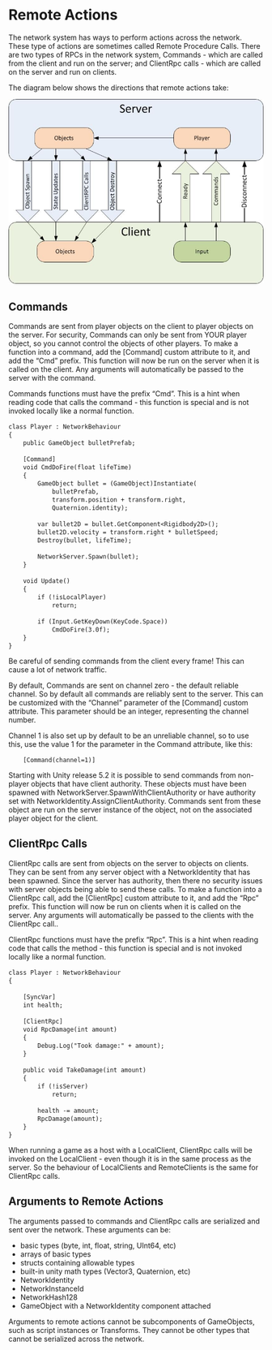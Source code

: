 # Remote Actions

The network system has ways to perform actions across the network. These type of actions are sometimes called Remote Procedure Calls. There are two types of RPCs in the network system, Commands - which are called from the client and run on the server; and ClientRpc calls - which are called on the server and run on clients.

The diagram below shows the directions that remote actions take:

![](UNetDirections.jpg)

## Commands

Commands are sent from player objects on the client to player objects on the server. For security, Commands can only be sent from YOUR player object, so you cannot control the objects of other players. To make a function into a command, add the [Command] custom attribute to it, and add the “Cmd” prefix. This function will now be run on the server when it is called on the client. Any arguments will automatically be passed to the server with the command.

Commands functions must have the prefix “Cmd”. This is a hint when reading code that calls the command - this function is special and is not invoked locally like a normal function.

```
class Player : NetworkBehaviour
{
    public GameObject bulletPrefab;

    [Command]
    void CmdDoFire(float lifeTime)
    {
        GameObject bullet = (GameObject)Instantiate(
            bulletPrefab, 
            transform.position + transform.right,
            Quaternion.identity);
            
        var bullet2D = bullet.GetComponent<Rigidbody2D>();
        bullet2D.velocity = transform.right * bulletSpeed;
        Destroy(bullet, lifeTime);

        NetworkServer.Spawn(bullet);
    }

    void Update()
    {
        if (!isLocalPlayer)
            return;

        if (Input.GetKeyDown(KeyCode.Space))
            CmdDoFire(3.0f);
    }
}
```

Be careful of sending commands from the client every frame! This can cause a lot of network traffic.

By default, Commands are sent on channel zero - the default reliable channel. So by default all commands are reliably sent to the server. This can be customized with the “Channel” parameter of the [Command] custom attribute. This parameter should be an integer, representing the channel number.

Channel 1 is also set up by default to be an unreliable channel, so to use this, use the value 1 for the parameter in the Command attribute, like this:

```
    [Command(channel=1)]
```

Starting with Unity release 5.2 it is possible to send commands from non-player objects that have client authority. These objects must have been spawned with NetworkServer.SpawnWithClientAuthority or have authority set with NetworkIdentity.AssignClientAuthority. Commands sent from these object are run on the server instance of the object, not on the associated player object for the client.

## ClientRpc Calls

ClientRpc calls are sent from objects on the server to objects on clients. They can be sent from any server object with a NetworkIdentity that has been spawned. Since the server has authority, then there no security issues with server objects being able to send these calls. To make a function into a ClientRpc call, add the [ClientRpc] custom attribute to it, and add the “Rpc” prefix. This function will now be run on clients when it is called on the server. Any arguments will automatically be passed to the clients with the ClientRpc call..

ClientRpc functions must have the prefix “Rpc”. This is a hint when reading code that calls the method - this function is special and is not invoked locally like a normal function.

```
class Player : NetworkBehaviour
{

    [SyncVar]
    int health;

    [ClientRpc]
    void RpcDamage(int amount)
    {
        Debug.Log("Took damage:" + amount);
    }

    public void TakeDamage(int amount)
    {
        if (!isServer)
            return;

        health -= amount;
        RpcDamage(amount);
    }
}
```

When running a game as a host with a LocalClient, ClientRpc calls will be invoked on the LocalClient - even though it is in the same process as the server. So the behaviour of LocalClients and RemoteClients is the same for ClientRpc calls.

## Arguments to Remote Actions

The arguments passed to commands and ClientRpc calls are serialized and sent over the network. These arguments can be:

-   basic types (byte, int, float, string, UInt64, etc)
-   arrays of basic types
-   structs containing allowable types
-   built-in unity math types (Vector3, Quaternion, etc)
-   NetworkIdentity
-   NetworkInstanceId
-   NetworkHash128
-   GameObject with a NetworkIdentity component attached

Arguments to remote actions cannot be subcomponents of GameObjects, such as script instances or Transforms. They cannot be other types that cannot be serialized across the network.
